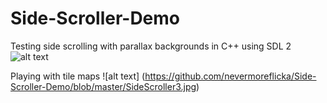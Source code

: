 # Side-Scroller-Demo
Testing side scrolling with parallax backgrounds in C++ using SDL 2
![alt text](https://github.com/nevermoreflicka/Side-Scroller-Demo/blob/master/SideScroller2.jpg)

Playing with tile maps
![alt text] (https://github.com/nevermoreflicka/Side-Scroller-Demo/blob/master/SideScroller3.jpg)
